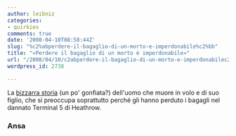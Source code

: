 ```yaml
---
author: leibniz
categories:
- quirkies
comments: true
date: '2008-04-10T08:58:44Z'
slug: "%c2%abperdere-il-bagaglio-di-un-morto-e-imperdonabile%c2%bb"
title: "«Perdere il bagaglio di un morto è imperdonabile»"
url: "/2008/04/10/c2abperdere-il-bagaglio-di-un-morto-e-imperdonabilec2bb/"
wordpress_id: 2738

---
```

La [bizzarra storia](http://www.ansa.it/opencms/export/site/notizie/rubriche/daassociare/visualizza_new.html_45810959.html) (un po' gonfiata?) dell'uomo che muore in volo e di suo figlio, che si preoccupa soprattutto perché gli hanno perduto i bagagli nel dannato Terminal 5 di Heathrow.


### Ansa
